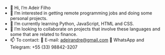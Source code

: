 - 👋 Hi, I’m Adeir Filho
- 👀 I’m interested in getting remote programming jobs and doing some personal projects.
- 🌱 I’m currently learning Python, JavaScript, HTML and CSS. 
- 💞️ I’m looking to collaborate on projects that involve these languages and some that are related to finance.
- 📫 To contact:
📧 E-mail: adeirandre@gmail.com
📱 WhatsApp and Telegram: +55 (33) 98842-3207
